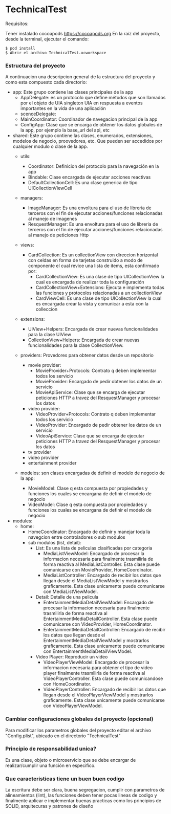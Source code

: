 # TechnicalTest #

Requisitos:

Tener instalado cocoapods https://cocoapods.org
En la raiz del proyecto, desde la terminal, ejecutar el comando:

```
$ pod install
$ Abrir el archivo TechnicalTest.xcworkspace
```

### Estructura del proyecto ###

A continuacion una descripcion general de la estructura del proyecto y como esta compuesto cada directorio: 

-   app: Este grupo contiene las clases principales de la app
    -   AppDelegate: es un protocolo que define métodos que son llamados por el objeto de UIA singleton UIA en respuesta a eventos importantes en la vida de una aplicación 
    -   scenceDelegate: 
    -   MainCoordinator: Coordinador de navegacion principal de la app
    -   ConfigApp: Clase que se encarga de obtener los datos globales de la app, por ejemplo la base_url del api, etc
-   shared: Este grupo contiene las clases, enumerados, extensiones, modelos de negocio, proovedores, etc. Que pueden ser accedidos por cualquier modulo o clase de la app.
    -   utils: 
        -   Coordinator: Definicion del protocolo para la navegación en la app
        -   Bindable: Clase encargada de ejecutar acciones reactivas
        -   DefaultCollectionCell: Es una clase generica de tipo UICollectionViewCell
    -   managers:
        -   ImageManager: Es una envoltura para el uso de libreria de terceros con el fin de ejecutar acciones/funciones relacionadas al manejo de imagenes
        -   ResquestManager: Es una envoltura para el uso de libreria de terceros con el fin de ejecutar acciones/funciones relacionadas al manejo de peticiones Http
    -   views: 
        -   CardCollection: Es un collectionView con direccion horizontal con celdas en forma de tarjetas construido a modo de componente el cual revice una lista de items,  esta confirmado por:
            -   CardCollectionView: Es una clase de tipo UICollectionView la cual es encargada de realizar toda la configuración 
            -   CardCollectionView+Extensions: Ejecuta e implementa todas las funciones y protocolos relacionadas a un collectionView
            -   CardViewCell: Es una clase de tipo UICollectionView la cual es encargada crear la vista y comunicar a esta con la colleccion

    -   extensions: 
        -   UIView+Helpers: Encargada de crear nuevas funcionalidades para la clase UIView
        -   CollectionView+Helpers: Encargada de crear nuevas funcionalidades para la clase CollectionView.
    -   providers: Provedores para obtener datos desde un repositorio
        -   movie provider:
            -   MovieProvider+Protocols: Contrato q deben implementar todos los servicio
            -   MovieProvider: Encargado de pedir obtener los datos de un servicio
            -   MovieApiService: Clase que se encarga de ejecutar peticiones HTTP a travez del ResquestManager y procesar los datos
        -   video provider:
            -   VideoProvider+Protocols: Contrato q deben implementar todos los servicio
            -   VideoProvider: Encargado de pedir obtener los datos de un servicio
            -   VideoApiService: Clase que se encarga de ejecutar peticiones HTTP a travez del ResquestManager y procesar los datos
        -   tv provider
        -   video provider
        -   entertainment provider
    -   modelos: son clases encargadas de definir el modelo de negocio de la app:
        -   MovieModel: Clase q esta compuesta por propiedades y funciones los cuales se encargana de definir el modelo de negocio
        -   VideoModel: Clase q esta compuesta por propiedades y funciones los cuales se encargana de definir el modelo de negocio
-   modules: 
    -   home: 
        - HomeCoordinator: Encargado de definir y manejar toda la navegcion entre controladores o sub modulos
        -   sub modulos (list, detail):
            -   List: Es una lista de peliculas clasificadas por categoria 
                -   MediaListViewModel: Encargado de procesar la informacion necesaria para finalmente trasmilirla de forma reactiva al MediaListController. Esta clase puede comunicarse con MovieProvider, HomeCoordinator.
                -   MediaListController: Encargado de recibir los datos que llegan desde el MediaListViewModel y mostrarlos graficamente. Esta clase unicamente puede comunicarse con MediaListViewModel.
            -   Detail: Detalle de una pelicula
                -   EntertainmentMediaDetailViewModel: Encargado de procesar la informacion necesaria para finalmente trasmilirla de forma reactiva al EntertainmentMediaDetailController. Esta clase puede comunicarse con VideoProvider, HomeCoordinator.
                -   EntertainmentMediaDetailController: Encargado de recibir los datos que llegan desde el EntertainmentMediaDetailViewModel y mostrarlos graficamente. Esta clase unicamente puede comunicarse con EntertainmentMediaDetailViewModel.
            -   Video Player: Reproducir un video
                -   VideoPlayerViewModel: Encargado de procesar la informacion necesaria para obtener el tipo de video player finalmente trasmilirla de forma reactiva al VideoPlayerController. Esta clase puede comunicandose con HomeCoordinator.
                -   VideoPlayerController: Encargado de recibir los datos que llegan desde el VideoPlayerViewModel y mostrarlos graficamente. Esta clase unicamente puede comunicarse con VideoPlayerViewModel.
            
            


### Cambiar configuraciones globales del proyecto (opcional) ###

Para modificar los parametros globales del proyecto editar el archivo "Config.plist", ubicado en el directorio "TechnicalTest"


### Principio de responsabilidad unica? ###

Es una clase, objeto o microservicio que se debe encargar de realizar/cumplir una función en especifico.


### Que caracteristicas  tiene un buen buen codigo ###

La escritura debe ser clara, buena segregacion, cumplir con parametros de alineamientos (lint), las funciones deben tener pocas lineas de codigo y finalmente aplicar e implementar buenas practicas como los principios de SOLID, arquitecuras y patrones de diseño


